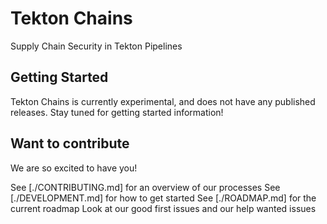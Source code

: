 # Tekton Chains
Supply Chain Security in Tekton Pipelines

## Getting Started

Tekton Chains is currently experimental, and does not have any published releases.
Stay tuned for getting started information!

## Want to contribute

We are so excited to have you!

See [./CONTRIBUTING.md] for an overview of our processes
See [./DEVELOPMENT.md] for how to get started
See [./ROADMAP.md] for the current roadmap
Look at our good first issues and our help wanted issues

